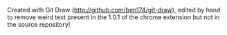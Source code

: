 Created with Git Draw (http://github.com/ben174/git-draw), edited by hand to remove weird text present in the 1.0.1 of the chrome extension but not in the source repository!
